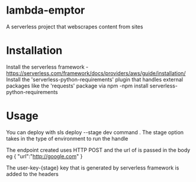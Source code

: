 # lambda-emptor
A serverless project that webscrapes content from sites

# Installation
Install the serverless framework - https://serverless.com/framework/docs/providers/aws/guide/installation/
Install the 'serverless-python-requirements' plugin that handles external packages like the 'requests' package via npm
-npm install serverless-python-requirements

# Usage
You can deploy with sls deploy --stage dev command . The stage option takes in the type of environment
to run the handle

The endpoint created uses HTTP POST and the url of is passed in the body eg 
{
  "url":"http://google.com"
}

The user-key-{stage} key that is generated by serverless framework is added to the headers


